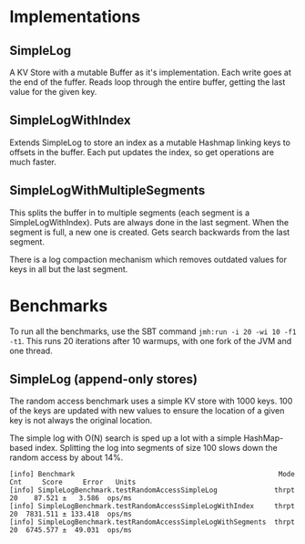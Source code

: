 # Implementations

## SimpleLog
A KV Store with a mutable Buffer as it's implementation.
Each write goes at the end of the fuffer. 
Reads loop through the entire buffer, getting the last value for the given key.

## SimpleLogWithIndex
Extends SimpleLog to store an index as a mutable Hashmap linking keys to offsets in the buffer.
Each put updates the index, so get operations are much faster.

## SimpleLogWithMultipleSegments
This splits the buffer in to multiple segments (each segment is a SimpleLogWithIndex).
Puts are always done in the last segment. When the segment is full, a new one is created.
Gets search backwards from the last segment.

There is a log compaction mechanism which removes outdated values for keys in all but the last segment.


# Benchmarks

To run all the benchmarks, use the SBT command `jmh:run -i 20 -wi 10 -f1 -t1`.
This runs 20 iterations after 10 warmups, with one fork of the JVM and one thread.

## SimpleLog (append-only stores)

The random access benchmark uses a simple KV store with 1000 keys.
100 of the keys are updated with new values to ensure the location of a given key is not always the original location.

The simple log with O(N) search is sped up a lot with a simple HashMap-based index.
Splitting the log into segments of size 100 slows down the random access by about 14%.

```
[info] Benchmark                                                  Mode  Cnt     Score     Error   Units
[info] SimpleLogBenchmark.testRandomAccessSimpleLog              thrpt   20    87.521 ±   3.586  ops/ms
[info] SimpleLogBenchmark.testRandomAccessSimpleLogWithIndex     thrpt   20  7831.511 ± 133.418  ops/ms
[info] SimpleLogBenchmark.testRandomAccessSimpleLogWithSegments  thrpt   20  6745.577 ±  49.031  ops/ms
```

